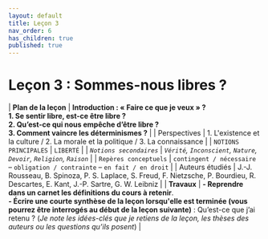 ```yaml
---
layout: default
title: Leçon 3
nav_order: 6
has_children: true
published: true
---
```


# Leçon 3 : Sommes-nous libres ? 

| **Plan de la leçon**    | **Introduction : « Faire ce que je veux » ?<br />1. Se sentir libre, est-ce être libre ?<br />2. Qu’est-ce qui nous empêche d’être libre ?<br />3. Comment vaincre les déterminismes ?**  |
| Perspectives            | 1. L'existence et la culture / 2. La morale et la politique / 3. La connaissance  |
| `NOTIONS PRINCIPALES`   | `LIBERTÉ`  |
| *`Notions secondaires`* | *`Vérité`, `Inconscient`, `Nature`, `Devoir`, `Religion`, `Raison`*  |
| `Repères conceptuels`   | `contingent / nécessaire` – `obligation / contrainte` – `en fait / en droit` |
| Auteurs étudiés         | J.-J. Rousseau, B. Spinoza, P. S. Laplace, S. Freud, F. Nietzsche, P. Bourdieu, R. Descartes, E. Kant, J.-P. Sartre, G. W. Leibniz   |
| **Travaux**             | **- Reprendre dans un carnet les définitions du cours à retenir**. <br>**- Écrire une courte synthèse de la leçon lorsqu'elle est terminée (vous pourrez être interrogés au début de la leçon suivante)** : Qu’est-ce que j’ai retenu ? (*Je note les idées-clés que je retiens de la leçon, les thèses des auteurs ou les questions qu’ils posent*) |




